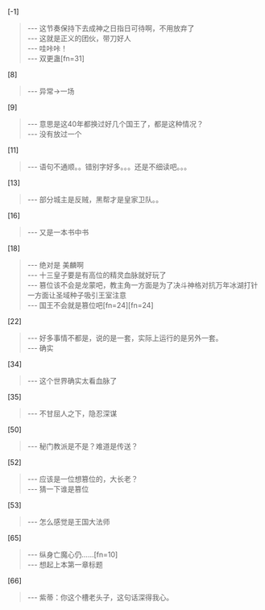 
[-1] 
>--- 这节奏保持下去成神之日指日可待啊，不用放弃了<br>
>--- 这就是正义的团伙，带刀好人<br>
>--- 哇咔咔！<br>
>--- 双更蛊[fn=31]<br>

[8] 
>--- 异常→一场<br>

[9] 
>--- 意思是这40年都换过好几个国王了，都是这种情况？<br>
>--- 没有放过一个<br>

[11] 
>--- 语句不通顺。。错别字好多。。。还是不细读吧。。。<br>

[13] 
>--- 部分城主是反贼，黑帮才是皇家卫队。。<br>

[16] 
>--- 又是一本书中书<br>

[18] 
>--- 绝对是 美麟啊<br>
>--- 十三皇子要是有高位的精灵血脉就好玩了<br>
>--- 篡位该不会是龙蒙吧，教主角一方面是为了决斗神格对抗万年冰湖打针一方面让圣域种子吸引王室注意<br>
>--- 国王不会就是篡位吧[fn=24][fn=24]<br>

[22] 
>--- 好多事情不都是，说的是一套，实际上运行的是另外一套。<br>
>--- 确实<br>

[34] 
>--- 这个世界确实太看血脉了<br>

[35] 
>--- 不甘屈人之下，隐忍深谋<br>

[50] 
>--- 秘门教派是不是？难道是传送？<br>

[52] 
>--- 应该是一位想篡位的，大长老？<br>
>--- 猜一下谁是篡位<br>

[53] 
>--- 怎么感觉是王国大法师<br>

[65] 
>--- 纵身亡魔心仍......[fn=10]<br>
>--- 想起上本第一章标题<br>

[66] 
>--- 紫蒂：你这个槽老头子，这句话深得我心。<br>
